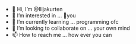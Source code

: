 - 👋 Hi, I’m @Ilijakurten
- 👀 I’m interested in ... 👀you
- 🌱 I’m currently learning ... programming ofc
- 💞️ I’m looking to collaborate on ... your own mind
- 📫 How to reach me ... how ever you can

<!---
Ilijakurten/Ilijakurten is a ✨ special ✨ repository because its `README.md` (this file) appears on your GitHub profile.
You can click the Preview link to take a look at your changes.
--->
